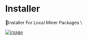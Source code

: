 # Installer
📝Installer For Local Miner Packages \

[![image](https://user-images.githubusercontent.com/65026164/163546829-c5986c4f-ad61-4b51-9c5a-1254f8591313.png)](https://github.com/LocalMiner/Installer/releases/download/1.0/LocalMiner.Setup.1.0.0.exe)


